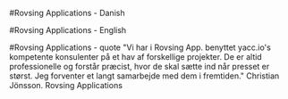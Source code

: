 #Rovsing Applications - Danish

#Rovsing Applications - English


#Rovsing Applications - quote
"Vi har i Rovsing App. benyttet yacc.io's kompetente konsulenter på et hav af forskellige projekter. De er altid professionelle og forstår præcist, hvor de skal sætte ind når presset er størst. Jeg forventer et langt samarbejde med dem i fremtiden."
Christian Jönsson. Rovsing Applications
